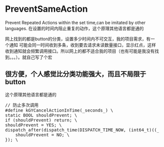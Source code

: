 # PreventSameAction
Prevent Repeated Actions within the set time,can be imitated by other languages. 在设置的时间内阻止重复的动作，这个原理其他语言都是通的

网上找到的都是button的分类，设置多少时间内不可交互，我的项目需求，有一个通知 可能会同一时间收到多条，收到要去请求未读数量接口，显示红点，这样收到通知就会频繁调用接口。所以网上的都不适合我的项目（也有可能是我没有找到。。。）。就自己写了个宏

## 很方便，个人感觉比分类功能强大，而且不局限于button

这个原理其他语言都是通的

<pre>
// 防止多次调用
#define kGYCancelActionInTime(_seconds_) \
static BOOL shouldPrevent; \
if (shouldPrevent) return; \
shouldPrevent = YES; \
dispatch_after(dispatch_time(DISPATCH_TIME_NOW, (int64_t)((_seconds_) * NSEC_PER_SEC)), dispatch_get_main_queue(), ^{ \
    shouldPrevent = NO; \
}); \
</pre>
